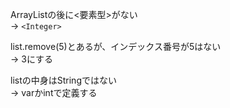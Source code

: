 ArrayListの後に<要素型>がない  
→ `<Integer>`  

list.remove(5)とあるが、インデックス番号が5はない  
→ 3にする  

listの中身はStringではない  
→ varかintで定義する  